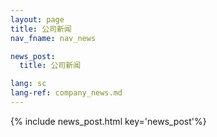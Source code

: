 ```yaml
---
layout: page
title: 公司新闻
nav_fname: nav_news

news_post:
  title: 公司新闻

lang: sc
lang-ref: company_news.md
---
```


{% include news_post.html key='news_post'%}
